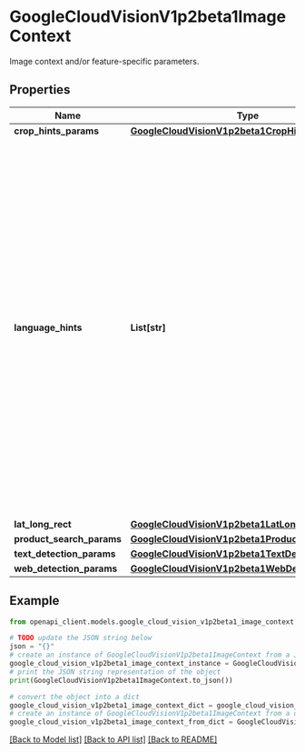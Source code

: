 # GoogleCloudVisionV1p2beta1ImageContext

Image context and/or feature-specific parameters.

## Properties

Name | Type | Description | Notes
------------ | ------------- | ------------- | -------------
**crop_hints_params** | [**GoogleCloudVisionV1p2beta1CropHintsParams**](GoogleCloudVisionV1p2beta1CropHintsParams.md) |  | [optional] 
**language_hints** | **List[str]** | List of languages to use for TEXT_DETECTION. In most cases, an empty value yields the best results since it enables automatic language detection. For languages based on the Latin alphabet, setting &#x60;language_hints&#x60; is not needed. In rare cases, when the language of the text in the image is known, setting a hint will help get better results (although it will be a significant hindrance if the hint is wrong). Text detection returns an error if one or more of the specified languages is not one of the [supported languages](https://cloud.google.com/vision/docs/languages). | [optional] 
**lat_long_rect** | [**GoogleCloudVisionV1p2beta1LatLongRect**](GoogleCloudVisionV1p2beta1LatLongRect.md) |  | [optional] 
**product_search_params** | [**GoogleCloudVisionV1p2beta1ProductSearchParams**](GoogleCloudVisionV1p2beta1ProductSearchParams.md) |  | [optional] 
**text_detection_params** | [**GoogleCloudVisionV1p2beta1TextDetectionParams**](GoogleCloudVisionV1p2beta1TextDetectionParams.md) |  | [optional] 
**web_detection_params** | [**GoogleCloudVisionV1p2beta1WebDetectionParams**](GoogleCloudVisionV1p2beta1WebDetectionParams.md) |  | [optional] 

## Example

```python
from openapi_client.models.google_cloud_vision_v1p2beta1_image_context import GoogleCloudVisionV1p2beta1ImageContext

# TODO update the JSON string below
json = "{}"
# create an instance of GoogleCloudVisionV1p2beta1ImageContext from a JSON string
google_cloud_vision_v1p2beta1_image_context_instance = GoogleCloudVisionV1p2beta1ImageContext.from_json(json)
# print the JSON string representation of the object
print(GoogleCloudVisionV1p2beta1ImageContext.to_json())

# convert the object into a dict
google_cloud_vision_v1p2beta1_image_context_dict = google_cloud_vision_v1p2beta1_image_context_instance.to_dict()
# create an instance of GoogleCloudVisionV1p2beta1ImageContext from a dict
google_cloud_vision_v1p2beta1_image_context_from_dict = GoogleCloudVisionV1p2beta1ImageContext.from_dict(google_cloud_vision_v1p2beta1_image_context_dict)
```
[[Back to Model list]](../README.md#documentation-for-models) [[Back to API list]](../README.md#documentation-for-api-endpoints) [[Back to README]](../README.md)


